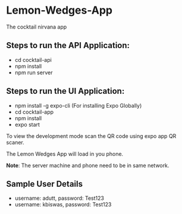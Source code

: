 # Lemon-Wedges-App
The cocktail nirvana app

## Steps to run the API Application:
- cd cocktail-api
- npm install
- npm run server


## Steps to run the UI Application:
- npm install -g expo-cli (For installing Expo Globally)
- cd cocktail-app
- npm install
- expo start

To view the development mode scan the QR code using expo app QR scaner.

The Lemon Wedges App  will load in you phone.

**Note**: The server machine and phone need to be in same network.

## Sample User Details
- username: adutt, password: Test123
- username: kbiswas, password: Test123

